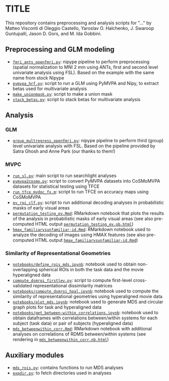 # TITLE

This repository contains preprocessing and analysis scripts for "..." by
Matteo Visconti di Oleggio Castello, Yaroslav O. Halchenko, J. Swaroop
Guntupalli, Jason D. Gors, and M. Ida Gobbini.

## Preprocessing and GLM modeling

- [`fmri_ants_openfmri.py`](fmri_ants_openfmri.py): nipype pipeline to
  perform preprocessing (spatial normalization to MNI 2 mm using ANTs,
first and second level univariate analysis using FSL). Based on the
example with the same name from stock Nipype
- [`pymvpa_hrf.py`](pyvmpa_hrf.py): script to run a GLM using PyMVPA and
  Nipy, to extract betas used for multivariate analysis
- [`make_unionmask.py`](make_unionmask.py): script to make a union mask
- [`stack_betas.py`](stack_betas.py): script to stack betas for
  multivariate analysis

## Analysis

### GLM

- [`group_multregress_openfmri.py`](group_multregress_openfmri.py):
  nipype pipeline to perform third (group) level univariate analysis
with FSL. Based on the pipeline provided by Satra Ghosh and Anne Park
(our thanks to them!)

### MVPC

- [`run_sl.py`](run_sl.py): main script to run searchlight analyses
- [`pymvpa2cosmo.py`](pymvpa2cosmo.py): script to convert PyMVPA
  datasets into CoSMoMVPA datasets for statistical testing using TFCE
- [`run_tfce_mvdoc_fx.m`](run_tfce_mvdoc_fx.m): script to run TFCE on
  accuracy maps using CoSMoMVPA
- [`ev_roi_clf.py`](ev_roi_clf.py): script to run additional decoding analyses in probabilistic masks of early visual areas
- [`permutation_testing_ev.Rmd`](permutation_testing_ev.Rmd): RMarkdown notebook that plots the results of the analysis in  probabilistic masks of early visual areas (see also pre-computed HTML output [`permutation_testing_ev.nb.html`](permutation_testing_ev.nb.html))
- [`hmax_familiarvsunfamiliar-id.Rmd`](hmax_familiarvsunfamiliar-id.Rmd): RMarkdown notebook used to analyze the decoding of images using HMAX features (see also pre-computed HTML output [`hmax_familiarvsunfamiliar-id.Rmd`](hmax_familiarvsunfamiliar-id.Rmd))

### Similarity of Representational Geometries

- [`notebooks/define_rois_mds.ipynb`](notebooks/define_rois_mds.ipynb):
  notebook used to obtain non-overlapping spherical ROIs in both the
task data and the movie hyperaligned data
- [`compute_dsmroi_firstlev.py`](compute_dsmroi_firstlev.py): script to
  compute first-level cross-validated representational dissimilarity matrices
- [`notebooks/compute_dsmroi_hpal.ipynb`](notebooks/compute_dsmroi_hpal.ipynb):
  notebook used to compute the similarity of representational geometries
using hyperaligned movie data
- [`notebooks/plot_mds.ipynb`](notebooks/plot_mds.ipynb):
  notebook used to generate MDS and circular graph plots for task and
hyperaligned data
- [`notebooks/get_between-within_correlations.ipynb`](notebooks/get_between-within_correlations.ipynb):
  notebook used to obtain dataframes with correlations between/within
systems for each subject (task data) or pair of subjects (hyperaligned
data)
- [`mds_betweenwithin_corr.Rmd`](mds_betweenwithin_corr.Rmd): RMarkdown
  notebook with additional analyses on correlations of RDMS
between/within systems (see rendering in
[`mds_betweenwithin_corr.nb.html`](mds_betweenwithin_corr.nb.html))


## Auxiliary modules

- [`mds_rois.py`](mds_rois.py): contains functions to run MDS analyses
- [`expdir.py`](expdir.py): to fetch directories used in analyses


